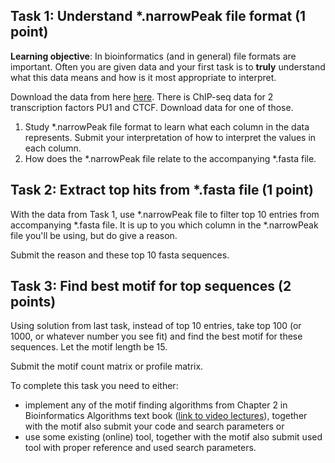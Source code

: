 ﻿## Task 1: Understand *.narrowPeak file format (1 point)
**Learning objective**: In bioinformatics (and in general) file formats are important. Often you are given data and your first task is to **truly** understand what this data means and how is it most appropriate to interpret.

Download the data from here [here](https://1drv.ms/f/s!AmCRrTXF10_MgXFZ4mpjd0btzSJd). There is ChIP-seq data for 2 transcription factors PU1 and CTCF. Download data for one of those.
1. Study *.narrowPeak file format to learn what each column in the data represents. Submit your interpretation of how to interpret the values in each column.
2. How does the *.narrowPeak file relate to the accompanying *.fasta file.

## Task 2: Extract top hits from *.fasta file (1 point)
With the data from Task 1, use *.narrowPeak file to filter top 10 entries from accompanying *.fasta file. It is up to you which column in the *.narrowPeak file you'll be using, but do give a reason.

Submit the reason and these top 10 fasta sequences.

## Task 3: Find best motif for top sequences (2 points)
Using solution from last task, instead of top 10 entries, take top 100 (or 1000, or whatever number you see fit) and find the best motif for these sequences. Let the motif length be 15.

Submit the motif count matrix or profile matrix.

To complete this task you need to either:
* implement any of the motif finding algorithms from Chapter 2 in Bioinformatics Algorithms text book ([link to video lectures](https://youtu.be/tmhmdai14oE?list=PLQ-85lQlPqFMEcdAi0yF015RgmowtsvwT)), together with the motif also submit your code and search parameters or
* use some existing (online) tool, together with the motif also submit used tool with proper reference and used search parameters.

